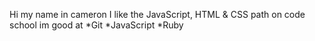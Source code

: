 Hi my name in cameron
I like the  JavaScript, HTML & CSS path on code school
im good at 
*Git
*JavaScript 
*Ruby
